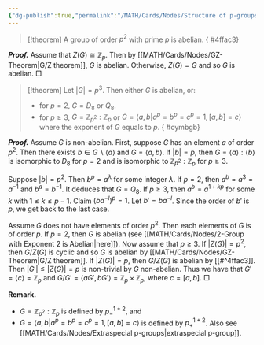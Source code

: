```yaml
---
{"dg-publish":true,"permalink":"/MATH/Cards/Nodes/Structure of p-groups/","dgPassFrontmatter":true}
---
```



> [!theorem]
> A group of order $p^2$ with prime $p$ is abelian.
{ #4ffac3}


**_Proof._**
Assume that $Z(G)\cong \mathbb{Z}_p$. Then by [[MATH/Cards/Nodes/GZ-Theorem\|G/Z theorem]], $G$ is abelian. Otherwise, $Z(G)=G$ and so $G$ is abelian.
□

> [!theorem]
> Let $|G|=p^3$. Then either $G$ is abelian, or:
> - for $p=2$, $G=D_8$ or $Q_8$.
> - for $p\geq 3$, $G=\mathbb{Z}_{p^2}{:}\mathbb{Z}_p$ or $G=\langle a,b|a^p=b^p=c^p=1,[a,b]=c\rangle$ where the exponent of $G$ equals to $p$.
{ #oymbgb}


**_Proof._**
Assume $G$ is non-abelian. First, suppose $G$ has an element $a$ of order $p^2$. Then there exists $b\in G\backslash\langle a\rangle$ and $G=\langle a,b\rangle$. If $|b|=p$, then $G=\langle a\rangle:\langle b\rangle$ is isomorphic to $D_8$ for $p=2$ and is isomorphic to $\mathbb{Z}_{p^2}{:}\mathbb{Z}_p$ for $p\geq 3$. 

Suppose $|b|=p^2$. Then $b^p=a^\lambda$ for some integer $\lambda$. If $p=2$, then $a^b=a^3=a^{-1}$ and $b^a=b^{-1}$. It deduces that $G=Q_8$. If $p\geqslant 3$, then $a^b=a^{1+kp}$ for some $k$ with $1\leqslant k\leqslant p-1$. Claim $(ba^{-l})^p=1$. Let $b'=ba^{-l}$. Since the order of $b'$ is $p$, we get back to the last case. 

Assume $G$ does not have elements of order $p^2$. Then each elements of $G$ is of order $p$. If $p=2$, then $G$ is abelian (see [[MATH/Cards/Nodes/2-Group with Exponent 2 is Abelian\|here]]). Now assume that $p\geqslant 3$. If $|Z(G)|=p^2$, then $G/Z(G)$ is cyclic and so $G$ is abelian by [[MATH/Cards/Nodes/GZ-Theorem\|G/Z theorem]]. If $|Z(G)|=p$, then $G/Z(G)$ is abelian by [[#^4ffac3]]. Then $|G'|\leqslant |Z(G)|=p$ is non-trivial by $G$ non-abelian. Thus we have that $G'=\langle c\rangle=\mathbb{Z}_p$ and $G/G'=\langle aG',bG'\rangle = \mathbb{Z}_p\times \mathbb{Z}_p$, where $c=[a,b]$. 
□

**Remark.** 
- $G=\mathbb{Z}_{p^2}{:}\mathbb{Z}_p$ is defined by $p^{1+2}_{-}$, and
- $G=\langle a,b|a^p=b^p=c^p=1,[a,b]=c\rangle$ is defined by $p^{1+2}_{+}$. Also see [[MATH/Cards/Nodes/Extraspecial p-groups\|extraspecial p-group]].
